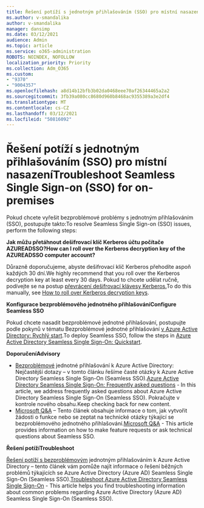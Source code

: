 ```yaml
---
title: Řešení potíží s jednotným přihlašováním (SSO) pro místní nasazení
ms.author: v-smandalika
author: v-smandalika
manager: dansimp
ms.date: 03/12/2021
audience: Admin
ms.topic: article
ms.service: o365-administration
ROBOTS: NOINDEX, NOFOLLOW
localization_priority: Priority
ms.collection: Adm_O365
ms.custom:
- "9370"
- "9004357"
ms.openlocfilehash: a8d14b12bfb3b02da0468eee70af26344465a2a2
ms.sourcegitcommit: 3fb39a080cc8680d960b8468ac9355389a3e2df4
ms.translationtype: MT
ms.contentlocale: cs-CZ
ms.lasthandoff: 03/12/2021
ms.locfileid: "50816092"
---
```

# <a name="troubleshoot-seamless-single-sign-on-sso-for-on-premises"></a><span data-ttu-id="0c85b-102">Řešení potíží s jednotným přihlašováním (SSO) pro místní nasazení</span><span class="sxs-lookup"><span data-stu-id="0c85b-102">Troubleshoot Seamless Single Sign-on (SSO) for on-premises</span></span>

<span data-ttu-id="0c85b-103">Pokud chcete vyřešit bezproblémové problémy s jednotným přihlašováním (SSO), postupujte takto:</span><span class="sxs-lookup"><span data-stu-id="0c85b-103">To resolve Seamless Single Sign-on (SSO) issues, perform the following steps:</span></span>

<span data-ttu-id="0c85b-104">**Jak můžu přetáhnout dešifrovací klíč Kerberos účtu počítače AZUREADSSO?**</span><span class="sxs-lookup"><span data-stu-id="0c85b-104">**How can I roll over the Kerberos decryption key of the AZUREADSSO computer account?**</span></span>

<span data-ttu-id="0c85b-105">Důrazně doporučujeme, abyste dešifrovací klíč Kerberos přehodíte aspoň každých 30 dní.</span><span class="sxs-lookup"><span data-stu-id="0c85b-105">We highly recommend that you roll over the Kerberos decryption key at least every 30 days.</span></span> <span data-ttu-id="0c85b-106">Pokud to chcete udělat ručně, podívejte se na postup [převrácení dešifrovací klávesy Kerberos.](https://docs.microsoft.com/azure/active-directory/hybrid/how-to-connect-sso-faq#)</span><span class="sxs-lookup"><span data-stu-id="0c85b-106">To do this manually, see [How to roll over Kerberos decryption keys](https://docs.microsoft.com/azure/active-directory/hybrid/how-to-connect-sso-faq#).</span></span>

<span data-ttu-id="0c85b-107">**Konfigurace bezproblémového jednotného přihlašování**</span><span class="sxs-lookup"><span data-stu-id="0c85b-107">**Configure Seamless SSO**</span></span>

<span data-ttu-id="0c85b-108">Pokud chcete nasadit bezproblémové jednotné přihlašování, postupujte podle pokynů v tématu Bezproblémové jednotné přihlašování [v Azure Active Directory: Rychlý start](https://docs.microsoft.com/azure/active-directory/hybrid/how-to-connect-sso-quick-start#step-5-roll-over-keys).</span><span class="sxs-lookup"><span data-stu-id="0c85b-108">To deploy Seamless SSO, follow the steps in [Azure Active Directory Seamless Single Sign-On: Quickstart](https://docs.microsoft.com/azure/active-directory/hybrid/how-to-connect-sso-quick-start#step-5-roll-over-keys).</span></span>

<span data-ttu-id="0c85b-109">**Doporučení**</span><span class="sxs-lookup"><span data-stu-id="0c85b-109">**Advisory**</span></span>

- <span data-ttu-id="0c85b-110">[Bezproblémové](https://docs.microsoft.com/azure/active-directory/hybrid/how-to-connect-sso-faq) jednotné přihlašování k Azure Active Directory: Nejčastější dotazy – v tomto článku řešíme časté otázky k Azure Active Directory Seamless Single Sign-On (Seamless SSO).</span><span class="sxs-lookup"><span data-stu-id="0c85b-110">[Azure Active Directory Seamless Single Sign-On: Frequently asked questions](https://docs.microsoft.com/azure/active-directory/hybrid/how-to-connect-sso-faq) - In this article, we address frequently asked questions about Azure Active Directory Seamless Single Sign-On (Seamless SSO).</span></span> <span data-ttu-id="0c85b-111">Pokračujte v kontrole nového obsahu.</span><span class="sxs-lookup"><span data-stu-id="0c85b-111">Keep checking back for new content.</span></span>
- <span data-ttu-id="0c85b-112">[Microsoft Q&A](https://docs.microsoft.com/answers/topics/azure-ad-single-sign-on.html) – Tento článek obsahuje informace o tom, jak vytvořit žádosti o funkce nebo se zeptat na technické otázky týkající se bezproblémového jednotného přihlašování.</span><span class="sxs-lookup"><span data-stu-id="0c85b-112">[Microsoft Q&A](https://docs.microsoft.com/answers/topics/azure-ad-single-sign-on.html) - This article provides information on how to make feature requests or ask technical questions about Seamless SSO.</span></span>

<span data-ttu-id="0c85b-113">**Řešení potíží**</span><span class="sxs-lookup"><span data-stu-id="0c85b-113">**Troubleshoot**</span></span>

<span data-ttu-id="0c85b-114">[Řešení potíží s bezproblémovým](https://docs.microsoft.com/azure/active-directory/hybrid/tshoot-connect-sso) jednotným přihlašováním k Azure Active Directory – tento článek vám pomůže najít informace o řešení běžných problémů týkajících se Azure Active Directory (Azure AD) Seamless Single Sign-On (Seamless SSO).</span><span class="sxs-lookup"><span data-stu-id="0c85b-114">[Troubleshoot Azure Active Directory Seamless Single Sign-On](https://docs.microsoft.com/azure/active-directory/hybrid/tshoot-connect-sso) - This article helps you find troubleshooting information about common problems regarding Azure Active Directory (Azure AD) Seamless Single Sign-On (Seamless SSO).</span></span>







